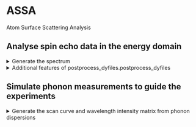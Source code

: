 # ASSA

Atom Surface Scattering Analysis

## Analyse spin echo data in the energy domain

<details><summary>Generate the spectrum</summary>
<p>

All the measurements HeSE takes now is stored in a .mat file, so It will be most convenient to use MATLAB to analyse them. First of all, we give an example file (*examples/dy018713.mat*). In order to analyse it in the energy domain, or to extract the phonon spectrum, one can do the following:

In the ASSA folder, use the cammands:

```matlab
postprocess_dyfiles.postprocess_dyfile('initStr','examples/dy0','NumVec',[18713],'reProcessing',1,'fixFalsePositive',1);
res = fit_dyFiles.prepare_measured_set_for_fitting('initStr','examples/dy0','NumVec',[18713]);
```

To look at the phonon spectrum, we can do

```matlab
plot(res(1).Energ_meV,res(1).SKw)
axis([-5 15 0 1e9]); xlabel('\DeltaE/meV'); ylabel('Intensity/arbitrary units');
```

The spectrum should be generated as shown below.

<img src="https://github.com/Cambridge-Atom-Scattering-Centre/ASSA/blob/main/examples/dy018713.jpg" width="600">

#### An explanation of the commands

* `postprocess_dyfiles.postprocess_dyfiles` is a function used to process the raw data files that contains dynamics measurements. The original .mat file has only one structure called `meas`, which contains all the raw data. This function creates an additional structure called `processed_meas`, which is the processed data.
  * In the example, the file's name is `'examples/dy018713'`, which are split into `'examples/dy0'` and `[18713]`. `'examples/dy0'` is the `'initStr'` variable, and `[18713]` is the `'NumVec'` variable. You can put a vector containing multiple numbers, to process multiple files in a certain folder.
  * If `'reProcessing'` is set to `1`, the script will postprocess the files again even if it has been processed. If `'reProcessing'` is `0`, the function will not do anything to it.
  * Sometimes the system can have a glitch and the signal will have an outlier. In that case we will set `'fixFalsePositive'` to `0` in order to fix that. In the current example it is not needed, so `'fixFalsePositive'` is `1`.
* `fit_dyFiles.prepare_measured_set_for_fitting` further process the data in `processed_meas`, and saves the data into a structrue called `res`. The phonon spectrum as a function of energy transfer is stored in `res(1).Energ_meV` and `res(1).SKw`.

</p>
</details>

<details><summary>Additional features of postprocess_dyfiles.postprocess_dyfiles</summary>
<p>

The raw data taken in a typical spin echo measurement, such as examples/dy018713.mat, can be extracted and plotted using
```matlab
figure; hold on
load('examples/dy018713.mat')
plot(meas.ibase,meas.mean.Preal,'color','r');
plot(meas.ibase,meas.mean.Pimag,'color','b');
xlabel('base current/A'); ylabel('Spin polarisation'); legend('real','imaginary');
```
The result should look like:

<img src="https://github.com/Cambridge-Atom-Scattering-Centre/ASSA/blob/main/examples/dy018713_pol.jpg" width="600">

This file actually shows the simplest case. There is no outlier in the data. If you look at the solenoid current you will find that it is equally spaced. However, that may not always be the case. There can be various features in the data that need dealing with, which are listed below.

#### Outliers in the data.
An example of such a case can be found in examples/dy018863.mat. Use the following commands again.

```matlab
figure; hold on
load('examples/dy018863.mat')
plot(meas.ibase,meas.mean.Preal,'color','r');
plot(meas.ibase,meas.mean.Pimag,'color','b');
xlabel('base current/A'); ylabel('Spin polarisation'); legend('real','imaginary');
```

we can find that the signal does have an outlier at around 0.83 A.

<img src="https://github.com/Cambridge-Atom-Scattering-Centre/ASSA/blob/main/examples/dy018863_pol.jpg" width="600">

In order to fix that, we can change `'fixFalsePositive'` from `1` to `0`, so the postprocessing will become

```matlab
postprocess_dyfiles.postprocess_dyfile('initStr','examples/dy0','NumVec',[18863],'reProcessing',1,'fixFalsePositive',0);
```
This will give you a panel where MATLAB automatically identifies the outliers and marks them in red, as shown below. Some points are wrongly identified as outliers. You can right-click to remove them. If the function did not recognise some outliers, you can also manually add them by left-clicking them. After marking all the outliers in red, simply press Enter to go to the next figure or to finish.

<img src="https://github.com/Cambridge-Atom-Scattering-Centre/ASSA/blob/main/examples/dy018863_removespikes.jpg" width="600">

After the outliers are removed, by default there will just be a "hole" in the data. However, sometimes that is undesirable, especially when we are measuring phonons, becuase we need to Fourier transform the data. We can add `,'keepIlength',1` to the arguments of the function. which will "fill the holes" by linearly interpolating the neighbouring data points.

#### The solenoid current not evenly spaced

examples/dy019253 is an example measurement in which the solenoid current is not evenly spaced. We can look at the measurement by typing the following commands in MATLAB.

```matlab
figure; hold on
load('examples/dy019253.mat')
plot(meas.ibase,meas.mean.Preal,'o','color','r');
plot(meas.ibase,meas.mean.Pimag,'o','color','b');
xlabel('Solenoid current/A'); ylabel('Spin polarisation'); legend('real','imaginary');
```

The result should look like:

<img src="https://github.com/Cambridge-Atom-Scattering-Centre/ASSA/blob/main/examples/dy019253_pol_o.jpg" width="600">

You will find that obviously the current is not evenly spaced, so in principle you cannot use Fast Fourier Transform (fft) to process that. In order to get around this, you can linearly interpolate it by adding `,'intpI',linspace(0,10,2001)` as an argument of the `postprocess_dyfiles.postprocess_dyfile` function.

```matlab
postprocess_dyfiles.postprocess_dyfile('initStr','examples/dy0','NumVec',[19253],'fixFalsePositive',1,'reProcessing',1,'intpI',0:0.001:8);
res = fit_dyFiles.prepare_measured_set_for_fitting('initStr','examples/dy0','NumVec',[19253]);
```

The polarisation will be interpolated now, use

```matlab
plot(res(1).Energ_meV,res(1).SKw)
axis([-5 15 0 1e9]); xlabel('\DeltaE/meV'); ylabel('Intensity/arbitrary units');
```

to see the spectrum:

<img src="https://github.com/Cambridge-Atom-Scattering-Centre/ASSA/blob/main/examples/dy019253_pho.jpg" width="600">

When interpolating the data, try to keep the range of the query points within the range of data points. For example, don't make `'intpI'` be `0:0.001:100` if `meas.ibase` is only from 0 A to 10 A. If not, there can be significant distortion in the generated spectrum.

</p>
</details>

## Simulate phonon measurements to guide the experiments

<details><summary>Generate the scan curve and wavelength intensity matrix from phonon dispersions</summary>
<p>

In order to simulate spin echo measurements, we need to get the phonon dispersion relations. They can be obtained from the literature or untilted spin echo measurements. The name and energy dispersion of the phonon mode should be saved to a struct. Here we call it `PhononModel`. 
 
```matlab
PhononModel(1).BranchName = "elastic";
PhononModel(1).Dispersion = @(x) zeros(size(x));
PhononModel(2).BranchName = 'Ru(0001) RW';
PhononModel(2).Dispersion = @(x) 17.7*abs(x).^0.854;
```

There is a mode called `elastic`, which does not refer to any phonon, but corresponds to the elastic scattering of helium atoms. Note that the dispersion of Rayleigh Wave mode phonons in Ru(0001) provided here is only accurate at low momentum transfers.
 
 The next step is to use that `PhononModel` struct in a function.
 
 ```matlab
 [lambda_i_Mat, lambda_f_Mat, wavelengthIntMat, tilt] = ...
    PhononExpTools.calcMeasurementsParams(8, 0.5, 20, 25, 44.4, PhononModel);
 ```
 
 Here `8` is the incident energy of the helium-3 beam in meV. `0.5` is the FWHM of the enengy spread. `20` is the maximum of the energy transfer to be considered in the calculation. `25` is the incident angle in degrees and `44.4` is the total scattering angle of the Cambridge HeSE instrument.
 
 After running the command, two figures should be created. The first one is the scan curve. The second one is the so called wavelength intensity matrix. Definitions of scan curves and wavelength intensity matrix can be found [here](https://iopscience.iop.org/article/10.1088/0953-8984/22/30/304018/meta). The script will automatically ask you to identify features in the wavelength intensity matrix, which can be used to determine the optimal tilt angle in phonon measurements.
 
</p>
</details>
